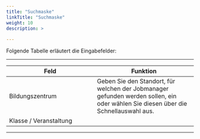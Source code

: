 ```yaml
---
title: "Suchmaske"
linkTitle: "Suchmaske"
weight: 10
description: >
  
---
```


<!-- offen lassen -->

Folgende Tabelle erläutert die Eingabefelder:

 ---
 |<div style="width:220px">Feld</div>|Funktion|
 |---|---|
 |Bildungszentrum|Geben Sie den Standort, für welchen der Jobmanager gefunden werden sollen, ein oder wählen Sie diesen über die Schnellauswahl aus.|
 |Klasse / Veranstaltung||
 ---